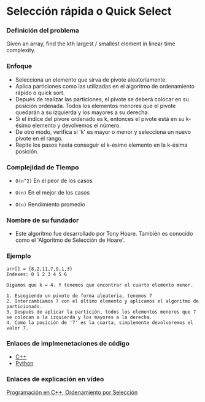 # Selección rápida o Quick Select

### Definición del problema

Given an array, find the kth largest / smallest element in linear time complexity.

### Enfoque

- Selecciona un elemento que sirva de pivote aleatoriamente.
- Aplica particiones como las utilizadas en el algoritmo de ordenamiento rápido o quick sort.
- Depués de realizar las particiones, el pivote se deberá colocar en su posición ordenada. Todos los elementos menores que el pivote quedarán a su izquierda y los mayores a su derecha.
- Si el índice del pivore ordenado es k, entonces el pivote está en su k-ésimo elemento y devolvemos el número.
- De otro modo, verifica si 'k' es mayor o menor y selecciona un nuevo pivote en el rango.
- Repite los pasos hasta conseguir el k-ésimo elemento en la k-ésima posición.

### Complejidad de Tiempo

- `O(n^2)` En el peor de los casos

- `O(n)` En el mejor de los casos

- `O(n)` Rendimiento promedio


### Nombre de su fundador

- Este algorítmo fue desarrollado por Tony Hoare. También es conocido como el 'Algoritmo de Selección de Hoare'.

### Ejemplo

```
arr[] = {8,2,11,7,9,1,3}
Indexes: 0 1 2 3 4 5 6

Digamos que k = 4. Y tenemos que encontrar el cuarto elemento menor.

1. Escogiendo un pivote de forma aleatoria, tenemos 7
2. Intercambiamos 7 con el último elemento y aplicamos el algoritmo de particionado.
3. Después de aplicar la partición, todos los elementos menores que 7 se colocan a la izquierda y los mayores a la derecha.
4. Como la posición de '7' es la cuarta, simplemente devolveremos el valor 7.

```

### Enlaces de implmenetaciones de código 

- [C++](https://github.com/TheAlgorithms/C-Plus-Plus/blob/master/selecting/quickSelect.cpp)
- [Python](https://programmerclick.com/article/92711720579/)

### Enlaces de explicación en vídeo

[Programación en C++, Ordenamiento por Selección](https://www.youtube.com/watch?v=HVa2_UtXkCI)
